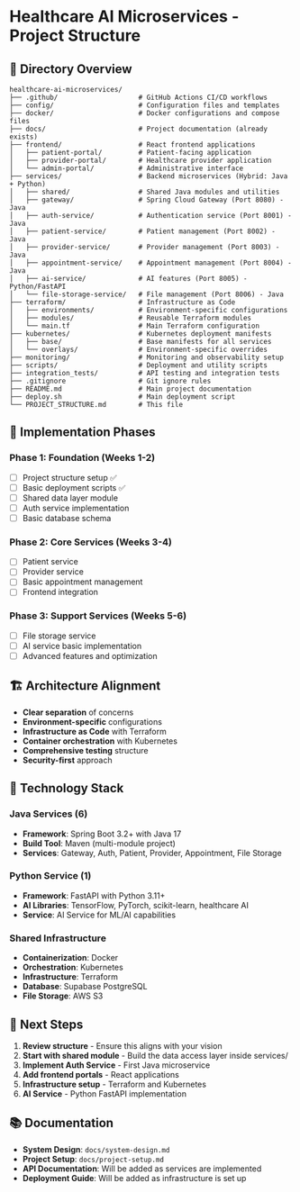 # Healthcare AI Microservices - Project Structure

## 📁 **Directory Overview**

```
healthcare-ai-microservices/
├── .github/                    # GitHub Actions CI/CD workflows
├── config/                     # Configuration files and templates
├── docker/                     # Docker configurations and compose files
├── docs/                       # Project documentation (already exists)
├── frontend/                   # React frontend applications
│   ├── patient-portal/         # Patient-facing application
│   ├── provider-portal/        # Healthcare provider application
│   └── admin-portal/           # Administrative interface
├── services/                   # Backend microservices (Hybrid: Java + Python)
│   ├── shared/                 # Shared Java modules and utilities
│   ├── gateway/                # Spring Cloud Gateway (Port 8080) - Java
│   ├── auth-service/           # Authentication service (Port 8001) - Java
│   ├── patient-service/        # Patient management (Port 8002) - Java
│   ├── provider-service/       # Provider management (Port 8003) - Java
│   ├── appointment-service/    # Appointment management (Port 8004) - Java
│   ├── ai-service/             # AI features (Port 8005) - Python/FastAPI
│   └── file-storage-service/   # File management (Port 8006) - Java
├── terraform/                  # Infrastructure as Code
│   ├── environments/           # Environment-specific configurations
│   ├── modules/                # Reusable Terraform modules
│   └── main.tf                 # Main Terraform configuration
├── kubernetes/                 # Kubernetes deployment manifests
│   ├── base/                   # Base manifests for all services
│   └── overlays/               # Environment-specific overrides
├── monitoring/                 # Monitoring and observability setup
├── scripts/                    # Deployment and utility scripts
├── integration_tests/          # API testing and integration tests
├── .gitignore                  # Git ignore rules
├── README.md                   # Main project documentation
├── deploy.sh                   # Main deployment script
└── PROJECT_STRUCTURE.md        # This file
```

## 🎯 **Implementation Phases**

### **Phase 1: Foundation (Weeks 1-2)**
- [ ] Project structure setup ✅
- [ ] Basic deployment scripts ✅
- [ ] Shared data layer module
- [ ] Auth service implementation
- [ ] Basic database schema

### **Phase 2: Core Services (Weeks 3-4)**
- [ ] Patient service
- [ ] Provider service
- [ ] Basic appointment management
- [ ] Frontend integration

### **Phase 3: Support Services (Weeks 5-6)**
- [ ] File storage service
- [ ] AI service basic implementation
- [ ] Advanced features and optimization

## 🏗️ **Architecture Alignment**

- **Clear separation** of concerns
- **Environment-specific** configurations
- **Infrastructure as Code** with Terraform
- **Container orchestration** with Kubernetes
- **Comprehensive testing** structure
- **Security-first** approach

## 🔧 **Technology Stack**

### **Java Services (6)**
- **Framework**: Spring Boot 3.2+ with Java 17
- **Build Tool**: Maven (multi-module project)
- **Services**: Gateway, Auth, Patient, Provider, Appointment, File Storage

### **Python Service (1)**
- **Framework**: FastAPI with Python 3.11+
- **AI Libraries**: TensorFlow, PyTorch, scikit-learn, healthcare AI
- **Service**: AI Service for ML/AI capabilities

### **Shared Infrastructure**
- **Containerization**: Docker
- **Orchestration**: Kubernetes
- **Infrastructure**: Terraform
- **Database**: Supabase PostgreSQL
- **File Storage**: AWS S3

## 🚀 **Next Steps**

1. **Review structure** - Ensure this aligns with your vision
2. **Start with shared module** - Build the data access layer inside services/
3. **Implement Auth Service** - First Java microservice
4. **Add frontend portals** - React applications
5. **Infrastructure setup** - Terraform and Kubernetes
6. **AI Service** - Python FastAPI implementation

## 📚 **Documentation**

- **System Design**: `docs/system-design.md`
- **Project Setup**: `docs/project-setup.md`
- **API Documentation**: Will be added as services are implemented
- **Deployment Guide**: Will be added as infrastructure is set up

